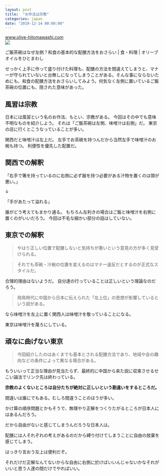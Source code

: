 ```yaml
---
layout: post
title:  "お作法は宗教"
categories: japan
date: "2019-12-14 00:00:00"
---
```



<div class="card">
  <a href="https://www.olive-hitomawashi.com/column/2018/05/post-1349.html"></a>
  <div class="card__header">
    <a href="https://www.olive-hitomawashi.com/column/2018/05/post-1349.html">www.olive-hitomawashi.com</a>
  </div>
  <div class="card__image">
    <img src="https://www.olive-hitomawashi.com/column/assets_c/2017/12/22-0-20171214-thumb-500xauto-50998.jpg">
  </div>
  <div class="card__title">
    <p>ご飯茶碗はなぜ左側？和食の基本的な配膳方法をおさらい | 食・料理 | オリーブオイルをひとまわし</p>
  </div>
  <div class="card__description">
    <p>せっかく上手に作って盛り付けた料理も、配膳の方法を間違えてしまうと、マナーが守られていないと台無しになってしまうことがある。そんな事にならないためにも、和食の配膳方法をおさらいしてみよう。何気なく左側に置いているご飯茶碗の位置にも、隠された意味があった。</p>
  </div>
</div>


## 風習は宗教

日本には風習という名のお作法、もとい、宗教がある。
今回はその中でも意味不明なものを紹介しよう。
それは「ご飯茶碗は左側、味噌汁は右側」だ。
東京の店に行くとこうなっていることが多い。

関西だと味噌汁は左上だ。
左手でお茶碗を持つんだから当然左手で味噌汁のお椀も持つ。
利便性を優先した配置だ。

## 関西での解釈

「右手で箸を持っているのに右側に必ず器を持つ必要がある汁物を置くのは頭が悪い。」

  ↓

「手があたって溢れる」

誰がどう考えてもまかり通る。
もちろん左利きの場合はご飯と味噌汁を右側に置くのがいいだろう。
今回は不毛な細かい部分の話はしていない。

## 東京での解釈

> やはり正しい位置で配膳しないと気持ちが悪いという意見の方が多く見受けられる。

> それでも茶碗・汁椀の位置を変えるのはマナー違反だとするのが正式なスタイルだ。

合理的理由はないようだ。
自分達の行っていることは正しいという理論なのだろう。

> 飛鳥時代に中国から日本に伝えられた「左上位」の思想が影響しているという説がある。

なら味噌汁を左上に置く関西人は味噌汁を敬っていることになる。

東京は味噌汁を蔑ろにしている。

## 頑なに曲げない東京

> 今回紹介したのはあくまでも基本とされる配膳方法であり、地域や会の趣向などの条件によって異なる場合がある。

もういいって正当な理由が見当たらず、最終的に中国から来た説に収束させるせこい論法でリンク先は終わっている。

**宗教のよくないところは自分たちが絶対に正しいという勘違いをするところだ。**

間違いは誰にでもある。むしろ間違うことのほうが多い。

かけ算の順序問題とかもそうで、無理やり正解をつくりたがるところが日本人にはあるんだろう。

だから自由がないと感じてしまうんだろうな日本人は。

配膳には人それぞれの考えがあるのだから縛り付けてしまうことに自由の放棄を感じてしまう。

はっきり言おう左上は便利だぞ。

それだけだ正解なんてないからな自由に右側に於けばいいんじゃないかなそれがいいと思う人達の間だけでやればいい。
